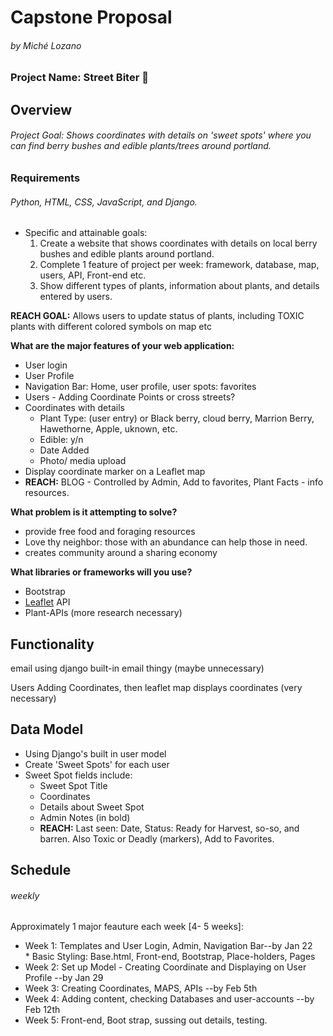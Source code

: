 # Capstone Proposal
###### by Miché Lozano

### Project Name: Street Biter :metal:

## Overview
###### Project Goal: Shows coordinates with details on 'sweet spots' where you can find berry bushes and edible plants/trees around portland.


### Requirements
######  Python, HTML, CSS, JavaScript, and Django.
* Specific and attainable goals: 
    1. Create a website that shows coordinates with details on local berry bushes and edible plants around portland.
    2. Complete 1 feature of project per week: framework, database, map, users, API, Front-end  etc.
    3. Show different types of plants, information about plants, and details entered by users.

**REACH GOAL:** Allows users to update status of plants, including TOXIC plants with different colored symbols on map etc


**What are the major features of your web application:** 
* User login
* User Profile
* Navigation Bar: Home, user profile, user spots: favorites
* Users - Adding Coordinate Points or cross streets?
* Coordinates with details
    * Plant Type: (user entry) or Black berry, cloud berry, Marrion Berry, Hawethorne, Apple, uknown, etc.
    * Edible: y/n 
    * Date Added
    * Photo/ media upload 
* Display coordinate marker on a Leaflet map
* **REACH:** BLOG - Controlled by Admin, Add to favorites, Plant Facts - info resources.

**What problem is it attempting to solve?** 
* provide free food and foraging resources
* Love thy neighbor: those with an abundance can help those in need.
* creates community around a sharing economy
 
**What libraries or frameworks will you use?**
* Bootstrap
* [Leaflet](https://leafletjs.com/) API 
* Plant-APIs (more research necessary) 

## Functionality 
email using django built-in email thingy (maybe unnecessary)

Users Adding Coordinates, then leaflet map displays coordinates (very necessary)


## Data Model
* Using Django's built in user model
* Create 'Sweet Spots' for each user
* Sweet Spot fields include: 
    * Sweet Spot Title
    * Coordinates
    * Details about Sweet Spot
    * Admin Notes (in bold)
    * **REACH:** Last seen: Date, Status: Ready for Harvest, so-so, and barren. Also Toxic or Deadly (markers), Add to Favorites.


## Schedule
###### weekly 
Approximately 1 major feauture each week [4- 5 weeks]:
* Week 1: Templates and User Login, Admin, Navigation Bar--by Jan 22
        <br>* Basic Styling: Base.html, Front-end, Bootstrap, Place-holders, Pages</br>
* Week 2: Set up Model - Creating Coordinate and Displaying on User Profile --by Jan 29
* Week 3: Creating Coordinates, MAPS, APIs --by Feb 5th
* Week 4: Adding content, checking Databases and user-accounts --by Feb 12th
* Week 5: Front-end, Boot strap, sussing out details, testing.